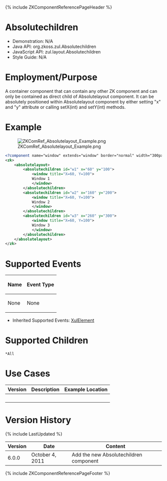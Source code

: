{% include ZKComponentReferencePageHeader %}

# Absolutechildren

- Demonstration: N/A
- Java API: <javadoc>org.zkoss.zul.Absolutechildren</javadoc>
- JavaScript API:
  <javadoc directory="jsdoc">zul.layout.Absolutechildren</javadoc>
- Style Guide: N/A

# Employment/Purpose

A container component that can contain any other ZK component and can
only be contained as direct child of Absolutelayout component. It can be
absolutely positioned within Absolutelayout component by either setting
"x" and "y" attribute or calling setX(int) and setY(int) methods.

# Example

<figure>
<img src="ZKComRef_Absolutelayout_Example.png"
title="ZKComRef_Absolutelayout_Example.png" />
<figcaption>ZKComRef_Absolutelayout_Example.png</figcaption>
</figure>

``` xml
<?component name="window" extends="window" border="normal" width="300px" height="300px"?>
<zk>
    <absolutelayout>
        <absolutechildren id="w1" x="60" y="100">
            <window title="X=60, Y=100">
            Window 1
            </window>
        </absolutechildren>
        <absolutechildren id="w2" x="160" y="200">
            <window title="X=60, Y=100">
            Window 2
            </window>
        </absolutechildren>
        <absolutechildren id="w3" x="260" y="300">
            <window title="X=60, Y=100">
            Window 3
            </window>
        </absolutechildren>
    </absolutelayout>
</zk>
```

# Supported Events

<table>
<thead>
<tr class="header">
<th><center>
<p>Name</p>
</center></th>
<th><center>
<p>Event Type</p>
</center></th>
</tr>
</thead>
<tbody>
<tr class="odd">
<td><p>None</p></td>
<td><p>None</p></td>
</tr>
</tbody>
</table>

- Inherited Supported Events: [
  XulElement](ZK_Component_Reference/Base_Components/XulElement#Supported_Events)

# Supported Children

`*All`

# Use Cases

| Version | Description | Example Location |
|---------|-------------|------------------|
|         |             |                  |

# Version History

{% include LastUpdated %}

| Version | Date            | Content                                |
|---------|-----------------|----------------------------------------|
| 6.0.0   | October 4, 2011 | Add the new Absolutechildren component |

{% include ZKComponentReferencePageFooter %}
